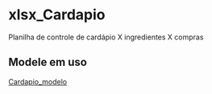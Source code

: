 # xlsx_Cardapio
Planilha de controle de cardápio X ingredientes X compras

## Modele em uso
[Cardapio_modelo](https://github.com/ailtonz/xlsx_Cardapio/blob/master/CARDAPIO_v05.xlsx)
